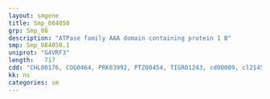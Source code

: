 ```yaml
---
layout: smgene
title: Smp_084050
grp: Smp_08
description: "ATPase family AAA domain containing protein 1 B"
smp: Smp_084050.1
uniprot: "G4VRF3"
length:   717
cdd: "CHL00176, COG0464, PRK03992, PTZ00454, TIGR01243, cd00009, cl21455, pfam00004, smart00382"
kk: ns
categories: sm
---
```

